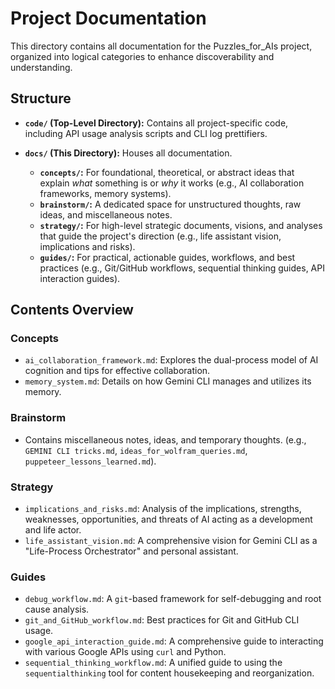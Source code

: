 # Project Documentation

This directory contains all documentation for the Puzzles_for_AIs project, organized into logical categories to enhance discoverability and understanding.

## Structure

*   **`code/` (Top-Level Directory):** Contains all project-specific code, including API usage analysis scripts and CLI log prettifiers.

*   **`docs/` (This Directory):** Houses all documentation.
    *   **`concepts/`:** For foundational, theoretical, or abstract ideas that explain *what* something is or *why* it works (e.g., AI collaboration frameworks, memory systems).
    *   **`brainstorm/`:** A dedicated space for unstructured thoughts, raw ideas, and miscellaneous notes.
    *   **`strategy/`:** For high-level strategic documents, visions, and analyses that guide the project's direction (e.g., life assistant vision, implications and risks).
    *   **`guides/`:** For practical, actionable guides, workflows, and best practices (e.g., Git/GitHub workflows, sequential thinking guides, API interaction guides).

## Contents Overview

### Concepts
*   `ai_collaboration_framework.md`: Explores the dual-process model of AI cognition and tips for effective collaboration.
*   `memory_system.md`: Details on how Gemini CLI manages and utilizes its memory.

### Brainstorm
*   Contains miscellaneous notes, ideas, and temporary thoughts. (e.g., `GEMINI CLI tricks.md`, `ideas_for_wolfram_queries.md`, `puppeteer_lessons_learned.md`).

### Strategy
*   `implications_and_risks.md`: Analysis of the implications, strengths, weaknesses, opportunities, and threats of AI acting as a development and life actor.
*   `life_assistant_vision.md`: A comprehensive vision for Gemini CLI as a "Life-Process Orchestrator" and personal assistant.

### Guides
*   `debug_workflow.md`: A `git`-based framework for self-debugging and root cause analysis.
*   `git_and_GitHub_workflow.md`: Best practices for Git and GitHub CLI usage.
*   `google_api_interaction_guide.md`: A comprehensive guide to interacting with various Google APIs using `curl` and Python.
*   `sequential_thinking_workflow.md`: A unified guide to using the `sequentialthinking` tool for content housekeeping and reorganization.